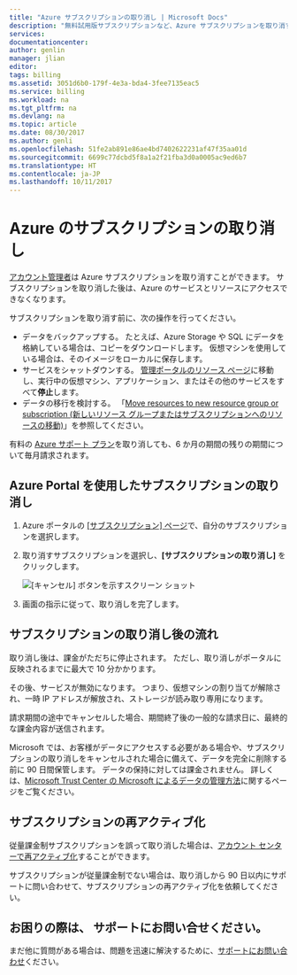 ```yaml
---
title: "Azure サブスクリプションの取り消し | Microsoft Docs"
description: "無料試用版サブスクリプションなど、Azure サブスクリプションを取り消す方法について説明します"
services: 
documentationcenter: 
author: genlin
manager: jlian
editor: 
tags: billing
ms.assetid: 3051d6b0-179f-4e3a-bda4-3fee7135eac5
ms.service: billing
ms.workload: na
ms.tgt_pltfrm: na
ms.devlang: na
ms.topic: article
ms.date: 08/30/2017
ms.author: genli
ms.openlocfilehash: 51fe2ab891e86ae4bd7402622231af47f35aa01d
ms.sourcegitcommit: 6699c77dcbd5f8a1a2f21fba3d0a0005ac9ed6b7
ms.translationtype: HT
ms.contentlocale: ja-JP
ms.lasthandoff: 10/11/2017
---
```

# <a name="cancel-your-subscription-for-azure"></a>Azure のサブスクリプションの取り消し

[アカウント管理者](billing-subscription-transfer.md#whoisaa)は Azure サブスクリプションを取り消すことができます。 サブスクリプションを取り消した後は、Azure のサービスとリソースにアクセスできなくなります。

サブスクリプションを取り消す前に、次の操作を行ってください。

* データをバックアップする。 たとえば、Azure Storage や SQL にデータを格納している場合は、コピーをダウンロードします。 仮想マシンを使用している場合は、そのイメージをローカルに保存します。
* サービスをシャットダウンする。 [管理ポータルのリソース ページ](https://ms.portal.azure.com/?flight=1#blade/HubsExtension/Resources/resourceType/Microsoft.Resources%2Fresources)に移動し、実行中の仮想マシン、アプリケーション、またはその他のサービスをすべて**停止**します。
* データの移行を検討する。 「[Move resources to new resource group or subscription (新しいリソース グループまたはサブスクリプションへのリソースの移動)](../azure-resource-manager/resource-group-move-resources.md)」を参照してください。

有料の [Azure サポート プラン](https://azure.microsoft.com/support/plans/)を取り消しても、6 か月の期間の残りの期間について毎月請求されます。

## <a name="cancel-subscription-using-the-azure-portal"></a>Azure Portal を使用したサブスクリプションの取り消し

1. Azure ポータルの [[サブスクリプション] ページ](https://portal.azure.com/#blade/Microsoft_Azure_Billing/SubscriptionsBlade)で、自分のサブスクリプションを選択します。
1. 取り消すサブスクリプションを選択し、**[サブスクリプションの取り消し]** をクリックします。

    ![[キャンセル] ボタンを示すスクリーン ショット](./media/billing-how-to-cancel-azure-subscription/cancel_ibiza.png)
1. 画面の指示に従って、取り消しを完了します。

## <a name="what-happens-after-i-cancel-my-subscription"></a>サブスクリプションの取り消し後の流れ

取り消し後は、課金がただちに停止されます。 ただし、取り消しがポータルに反映されるまでに最大で 10 分かかります。

その後、サービスが無効になります。 つまり、仮想マシンの割り当てが解除され、一時 IP アドレスが解放され、ストレージが読み取り専用になります。

請求期間の途中でキャンセルした場合、期間終了後の一般的な請求日に、最終的な課金内容が送信されます。 

Microsoft では、お客様がデータにアクセスする必要がある場合や、サブスクリプションの取り消しをキャンセルされた場合に備えて、データを完全に削除する前に 90 日間保管します。 データの保持に対しては課金されません。 詳しくは、[Microsoft Trust Center の Microsoft によるデータの管理方法](https://go.microsoft.com/fwLink/p/?LinkID=822930&clcid=0x409)に関するページをご覧ください。

## <a name="reactivate-subscription"></a>サブスクリプションの再アクティブ化

従量課金制サブスクリプションを誤って取り消した場合は、[アカウント センターで再アクティブ化](billing-subscription-become-disable.md)することができます。

サブスクリプションが従量課金制でない場合は、取り消しから 90 日以内にサポートに問い合わせて、サブスクリプションの再アクティブ化を依頼してください。

## <a name="need-help-contact-support"></a>お困りの際は、 サポートにお問い合せください。

まだ他に質問がある場合は、問題を迅速に解決するために、[サポートにお問い合わせ](https://portal.azure.com/?#blade/Microsoft_Azure_Support/HelpAndSupportBlade)ください。
